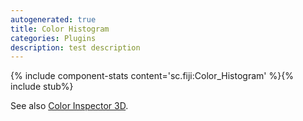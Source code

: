 ```yaml
---
autogenerated: true
title: Color Histogram
categories: Plugins
description: test description
---
```


{% include component-stats content='sc.fiji:Color\_Histogram' %}{% include stub%}


See also [Color Inspector 3D](/plugins/color-inspector-3d).


